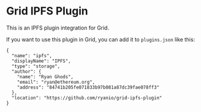# Grid IPFS Plugin

This is an IPFS plugin integration for Grid.

If you want to use this plugin in Grid, you can add it to `plugins.json` like this:

```
{
  "name": "ipfs",
  "displayName": "IPFS",
  "type": "storage",
  "author": {
    "name": "Ryan Ghods",
    "email": "ryan@ethereum.org",
    "address": "84741b205fe071833b97b081a87dc39fae078ff3"
  },
  "location": "https://github.com/ryanio/grid-ipfs-plugin"
}
```
